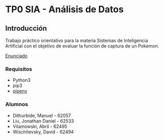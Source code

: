 
# TP0 SIA - Análisis de Datos

## Introducción

Trabajo práctico orientativo para la materia Sistemas de Inteligencia Artificial con el
objetivo de evaluar la función de captura de un Pokemon.

[Enunciado](docs/SIA_TP0.pdf)

### Requisitos

- Python3
- pip3
- [pipenv](https://pypi.org/project/pipenv/)


### Alumnos
- Dithurbide, Manuel - 62057
- Liu, Jonathan Daniel - 62533
- Vilamowski, Abril - 62495
- Wischñevsky, David - 62494